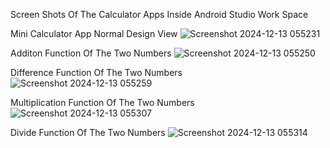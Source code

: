  Screen Shots Of The Calculator Apps Inside Android Studio Work Space

Mini Calculator App Normal Design View
![Screenshot 2024-12-13 055231](https://github.com/user-attachments/assets/8112168c-f883-45bb-8d0b-4f46bfcd2854)

Additon Function Of The Two Numbers
![Screenshot 2024-12-13 055250](https://github.com/user-attachments/assets/6af43b8c-a0a8-4a90-945b-6a9f1e00f7e5)

Difference Function Of The Two Numbers
![Screenshot 2024-12-13 055259](https://github.com/user-attachments/assets/cddf8f38-24d3-48cc-8433-8b1e99af904d)

Multiplication Function Of The Two Numbers
![Screenshot 2024-12-13 055307](https://github.com/user-attachments/assets/b02b701a-c095-493c-b4cf-e9518bfc8909)

Divide Function Of The Two Numbers
![Screenshot 2024-12-13 055314](https://github.com/user-attachments/assets/89b268e1-4ad1-437b-8a50-c717be49f615)
